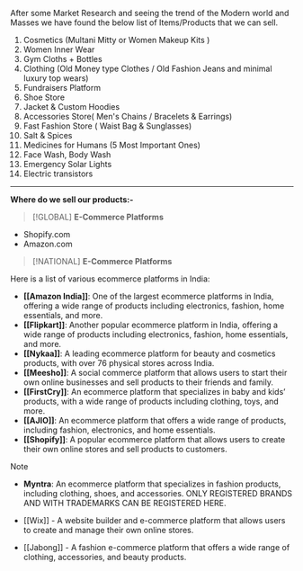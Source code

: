 After some Market Research and seeing the trend of the Modern world and Masses we have found the below list of Items/Products that we can sell.

1. Cosmetics (Multani Mitty or Women Makeup Kits )
2. Women Inner Wear
3. Gym Cloths + Bottles
4. Clothing (Old Money type Clothes / Old Fashion Jeans and minimal luxury top wears)
5. Fundraisers Platform
6. Shoe Store
7. Jacket & Custom Hoodies
8. Accessories Store( Men's Chains / Bracelets & Earrings)
9. Fast Fashion Store ( Waist Bag & Sunglasses)
10. Salt & Spices
11. Medicines for Humans (5 Most Important Ones)
12. Face Wash, Body Wash
13. Emergency Solar Lights
14. Electric transistors


---


**Where do we sell our products:-**

> [!GLOBAL]
> **E-Commerce Platforms**

- Shopify.com
- Amazon.com


> [!NATIONAL]
> **E-Commerce Platforms**


Here is a list of various ecommerce platforms in India:

- **[[Amazon India]]**: One of the largest ecommerce platforms in India, offering a wide range of products including electronics, fashion, home essentials, and more.
- **[[Flipkart]]**: Another popular ecommerce platform in India, offering a wide range of products including electronics, fashion, home essentials, and more.
- **[[Nykaa]]**: A leading ecommerce platform for beauty and cosmetics products, with over 76 physical stores across India.
- **[[Meesho]]**: A social commerce platform that allows users to start their own online businesses and sell products to their friends and family.
- **[[FirstCry]]**: An ecommerce platform that specializes in baby and kids’ products, with a wide range of products including clothing, toys, and more.
- **[[AJIO]]**: An ecommerce platform that offers a wide range of products, including fashion, electronics, and home essentials.
- **[[Shopify]]**: A popular ecommerce platform that allows users to create their own online stores and sell products to customers.

 

> [!NOTE]
> - **Myntra**: An ecommerce platform that specializes in fashion products, including clothing, shoes, and accessories. ONLY REGISTERED BRANDS AND WITH TRADEMARKS CAN BE REGISTERED HERE.


- [[Wix]] - A website builder and e-commerce platform that allows users to create and manage their own online stores.

- [[Jabong]] - A fashion e-commerce platform that offers a wide range of clothing, accessories, and beauty products.